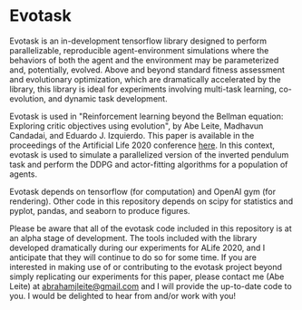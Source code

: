 # Evotask

Evotask is an in-development tensorflow library designed to perform parallelizable, reproducible agent-environment simulations where the behaviors of both the agent and the environment may be parameterized and, potentially, evolved. Above and beyond standard fitness assessment and evolutionary optimization, which are dramatically accelerated by the library, this library is ideal for experiments involving multi-task learning, co-evolution, and dynamic task development.

Evotask is used in "Reinforcement learning beyond the Bellman equation: Exploring critic objectives using evolution", by Abe Leite, Madhavun Candadai, and Eduardo J. Izquierdo. This paper is available in the proceedings of the Artificial Life 2020 conference [here](https://doi.org/10.1162/isal_a_00338). In this context, evotask is used to simulate a parallelized version of the inverted pendulum task and perform the DDPG and actor-fitting algorithms for a population of agents.

Evotask depends on tensorflow (for computation) and OpenAI gym (for rendering). Other code in this repository depends on scipy for statistics and pyplot, pandas, and seaborn to produce figures.

Please be aware that all of the evotask code included in this repository is at an alpha stage of development. The tools included with the library developed dramatically during our experiments for ALife 2020, and I anticipate that they will continue to do so for some time. If you are interested in making use of or contributing to the evotask project beyond simply replicating our experiments for this paper, please contact me (Abe Leite) at [abrahamjleite@gmail.com](mailto:abrahamjleite@gmail.com) and I will provide the up-to-date code to you. I would be delighted to hear from and/or work with you!

